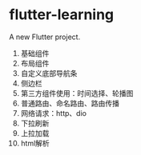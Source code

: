 # flutter-learning

A new Flutter project.

1. 基础组件
2. 布局组件
3. 自定义底部导航条
4. 侧边栏
5. 第三方组件使用：时间选择、轮播图
6. 普通路由、命名路由、路由传播
7. 网络请求：http、dio
8. 下拉刷新
9. 上拉加载
10. html解析
